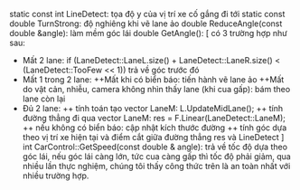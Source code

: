static const int LineDetect: tọa độ y của vị trí xe cố gắng đi tới
static const double TurnStrong: độ nghiêng khi vẽ lane ảo
double ReduceAngle(const double &angle): làm mềm góc lái
double GetAngle():
[
có 3 trường hợp như sau:
+ Mất 2 lane:
if (LaneDetect::LaneL.size() + LaneDetect::LaneR.size() < (LaneDetect::TooFew << 1))
trả về góc trước đó
+ Mất 1 trong 2 lane:
++Mất khi có biển báo: tiến hành vẽ lane ảo
++Mất do vật cản, nhiễu, camera không nhìn thấy lane (khi cua gấp): bám theo lane còn lại
+ Đủ 2 lane: 
++ tính toán tạo vector LaneM: L.UpdateMidLane();
++ tính đường thẳng đi qua vector LaneM: res = F.Linear(LaneDetect::LaneM);
++ nếu không có biển báo: cập nhật kích thước đường
++ tính góc dựa theo vị trí xe hiện tại và điểm cắt giữa đường thẳng res và LineDetect
]
int CarControl::GetSpeed(const double & angle): trả về tốc độ dựa theo góc lái, nếu góc lái càng lớn,
tức cua càng gấp thì tốc độ phải giảm, qua nhiều lần thực nghiệm, chúng tôi thấy công thức trên là an toàn nhất với nhiều trường hợp.



